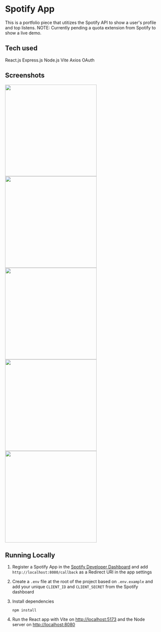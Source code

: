 # Spotify App

This is a portfolio piece that utitizes the Spotify API to show a user's profile and top listens.
NOTE: Currently pending a quota extension from Spotify to show a live demo.

## Tech used
React.js
Express.js
Node.js
Vite
Axios
OAuth

## Screenshots
<img src="https://github.com/RayOlivier/spotify-project/blob/main/client/public/screenshots/profile.png" width="300">
<img src="https://github.com/RayOlivier/spotify-project/blob/main/client/public/screenshots/playlists.png" width="300">
<img src="https://github.com/RayOlivier/spotify-project/blob/main/client/public/screenshots/playlist.png" width="300">
<img src="https://github.com/RayOlivier/spotify-project/blob/main/client/public/screenshots/artists.png" width="300">
<img src="https://github.com/RayOlivier/spotify-project/blob/main/client/public/screenshots/tracks.png" width="300">


## Running Locally

1. Register a Spotify App in the [Spotify Developer Dashboard](https://developer.spotify.com/dashboard/) and add `http://localhost:8080/callback` as a Redirect URI in the app settings

2. Create a `.env` file at the root of the project based on `.env.example` and add your unique `CLIENT_ID` and `CLIENT_SECRET` from the Spotify dashboard


3. Install dependencies

    ```shell
    npm install
    ```

4. Run the React app with Vite on <http://localhost:5173> and the Node server on <http://localhost:8080>
